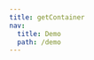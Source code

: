 ```yaml
---
title: getContainer
nav:
  title: Demo
  path: /demo
---
```


<code src="../examples/getContainer.tsx"></code>
